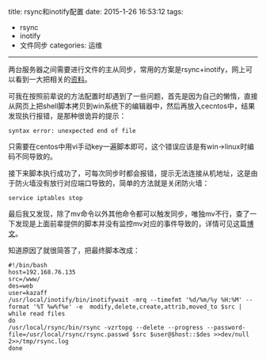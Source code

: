 title: rsync和inotify配置
date: 2015-1-26 16:53:12
tags: 
- rsync
- inotify
- 文件同步
categories: 运维
---

两台服务器之间需要进行文件的主从同步，常用的方案是rsync+inotify，网上可以看到一大把相关的[资料](http://dl528888.blog.51cto.com/2382721/771533)。
<!--more-->
可我在按照前辈说的方法配置时却遇到了一些问题，首先是因为自己的懒惰，直接从网页上把shell脚本拷贝到win系统下的编辑器中，然后再放入cecntos中，结果发现执行报错，是那种很诡异的提示：

	syntax error: unexpected end of file

只需要在centos中用vi手动key一遍脚本即可，这个错误应该是有win->linux时编码不同导致的。

接下来脚本执行成功了，可每次同步时都会报错，提示无法连接从机地址，这是由于防火墙没有放行对应端口导致的，简单的方法就是关闭防火墙：

	service iptables stop

最后我又发现，除了mv命令以外其他命令都可以触发同步，唯独mv不行，查了一下发现是上面前辈提供的脚本并没有监控mv对应的事件导致的，详情可见这篇[博文](http://www.lvtao.net/tool/inotify.html)。

知道原因了就很简答了，把最终脚本改成：

	#!/bin/bash
	host=192.168.76.135
	src=/www/       
	des=web
	user=kazaff
	/usr/local/inotify/bin/inotifywait -mrq --timefmt '%d/%m/%y %H:%M' --format '%T %w%f%e' -e  modify,delete,create,attrib,moved_to $src | while read files
	do
	/usr/local/rsync/bin/rsync -vzrtopg --delete --progress --password-file=/usr/local/rsync/rsync.passwd $src $user@$host::$des >>dev/null 2>>/tmp/rsync.log  
	done


